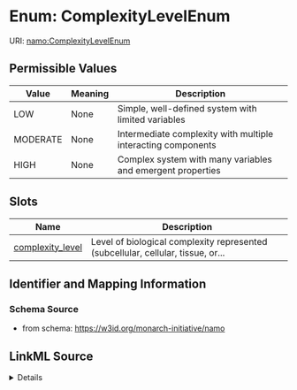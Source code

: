 # Enum: ComplexityLevelEnum 



URI: [namo:ComplexityLevelEnum](https://w3id.org/monarch-initiative/namo/ComplexityLevelEnum)

## Permissible Values

| Value | Meaning | Description |
| --- | --- | --- |
| LOW | None | Simple, well-defined system with limited variables |
| MODERATE | None | Intermediate complexity with multiple interacting components |
| HIGH | None | Complex system with many variables and emergent properties |




## Slots

| Name | Description |
| ---  | --- |
| [complexity_level](complexity_level.md) | Level of biological complexity represented (subcellular, cellular, tissue, or... |





## Identifier and Mapping Information






### Schema Source


* from schema: https://w3id.org/monarch-initiative/namo






## LinkML Source

<details>
```yaml
name: ComplexityLevelEnum
from_schema: https://w3id.org/monarch-initiative/namo
rank: 1000
permissible_values:
  LOW:
    text: LOW
    description: Simple, well-defined system with limited variables
  MODERATE:
    text: MODERATE
    description: Intermediate complexity with multiple interacting components
  HIGH:
    text: HIGH
    description: Complex system with many variables and emergent properties

```
</details>
